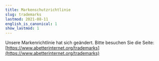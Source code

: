 ```yaml
---
title: Markenschutzrichtlinie
slug: trademarks
lastmod: 2021-08-11
english_is_canonical: 1
show_lastmod: 1
---
```


Unsere Markenrichtlinie hat sich geändert. Bitte besuchen Sie die Seite: [https://www.abetterinternet.org/trademarks](https://www.abetterinternet.org/trademarks)
